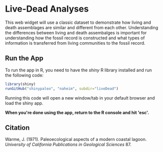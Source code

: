# Live-Dead Analyses
This web widget will use a classic dataset to demonstrate how living and death assemblages are similar and different from each other. Understanding the differences between living and death assembalges is important for understanding how the fossil record is constructed and what types of information is transferred from living communities to the fossil record.

## Run the App
To run the app in R, you need to have the *shiny* R library installed and run the following code:

````r
library(shiny)
runGitHub("shinypaleo", "naheim", subdir="liveDead")
````

Running this code will open a new window/tab in your default browser and load the shiny app. 

**When you're done using the app, return to the R console and hit 'esc'.**

## Citation
Warme, J. (1971). Paleoecological aspects of a modern coastal lagoon. *University of California Publications in Geological Sciences* 87.